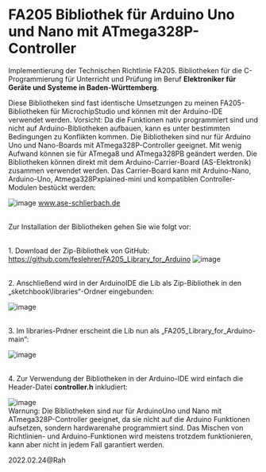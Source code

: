 # FA205 Bibliothek für Arduino Uno und Nano mit ATmega328P-Controller
Implementierung der Technischen Richtlinie FA205.
Bibliotheken für die C-Programmierung für Unterricht und Prüfung im Beruf **Elektroniker für Geräte und Systeme in Baden-Württemberg**.

Diese Bibliotheken sind fast identische Umsetzungen zu meinen FA205-Bibliotheken für MicrochipStudio und können mit der Arduino-IDE verwendet werden.
Vorsicht: Da die Funktionen nativ programmiert sind und nicht auf Arduino-Bibliotheken aufbauen, kann es unter bestimmten Bedingungen zu Konflikten kommen. Die Bibliotheken sind nur für Arduino Uno und Nano-Boards mit ATmega328P-Controller geeignet. Mit wenig Aufwand können sie für ATmega8 und ATmega328PB geändert werden.
Die Bibliotheken können direkt mit dem Arduino-Carrier-Board (AS-Elektronik) zusammen verwendet werden. Das Carrier-Board kann mit Arduino-Nano, Arduino-Uno, Atmega328Pxplained-mini und kompatiblen Controller-Modulen bestückt werden:

![image](https://github.com/feslehrer/FA205_Library_for_Arduino/assets/24614659/97ba22d6-7ddc-4444-a178-783176a95a53)
www.ase-schlierbach.de

<br>Zur Installation der Bibliotheken gehen Sie wie folgt vor:

<br>1. Download der Zip-Bibliothek von GitHub: https://github.com/feslehrer/FA205_Library_for_Arduino
![image](https://github.com/feslehrer/FA205_Library_for_Arduino/assets/24614659/2e762978-edeb-4d41-bab4-f704d60bec41)

<br>2. Anschließend wird in der ArduinoIDE die Lib als Zip-Bibliothek in den „sketchbook\libraries“-Ordner eingebunden:

![image](https://github.com/feslehrer/FA205_Library_for_Arduino/assets/24614659/37570d5f-6274-4827-9876-a8dd5b0b5df8)

<br>3. Im libraries-Prdner erscheint die Lib nun als „FA205_Library_for_Arduino-main“:  

![image](https://github.com/feslehrer/FA205_Library_for_Arduino/assets/24614659/8453072d-3d2e-408e-948c-e26ca7c508c7)

<br>4. Zur Verwendung der Bibliotheken in der Arduino-IDE wird einfach die Header-Datei **controller.h** inkludiert:

![image](https://github.com/feslehrer/FA205_Library_for_Arduino/assets/24614659/c5dee2c5-6652-4448-b0e2-9c47c36852ea)
<br>Warnung: Die Bibliotheken sind nur für ArduinoUno und Nano mit ATmega328P-Controller geeignet, da sie nicht auf die Arduino Funktionen
aufsetzen, sondern hardwarenahe programmiert sind. Das Mischen von Richtlinien- und Arduino-Funktionen wird meistens trotzdem funktionieren, kann aber nicht in jedem Fall garantiert werden.

2022.02.24@Rah
